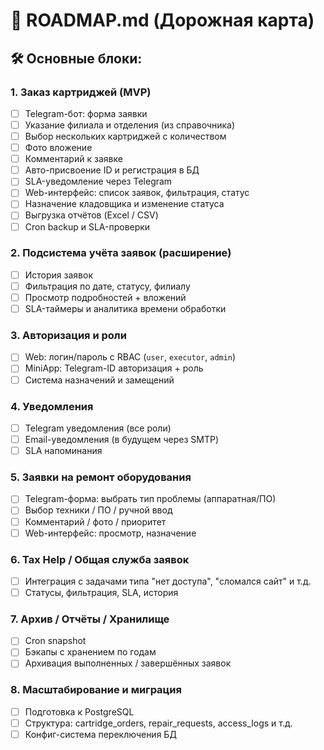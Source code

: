 # 📌 ROADMAP.md (Дорожная карта)

## 🛠️ Основные блоки:

### 1. Заказ картриджей (MVP)
- [ ] Telegram-бот: форма заявки
- [ ] Указание филиала и отделения (из справочника)
- [ ] Выбор нескольких картриджей с количеством
- [ ] Фото вложение
- [ ] Комментарий к заявке
- [ ] Авто-присвоение ID и регистрация в БД
- [ ] SLA-уведомление через Telegram
- [ ] Web-интерфейс: список заявок, фильтрация, статус
- [ ] Назначение кладовщика и изменение статуса
- [ ] Выгрузка отчётов (Excel / CSV)
- [ ] Cron backup и SLA-проверки

### 2. Подсистема учёта заявок (расширение)
- [ ] История заявок
- [ ] Фильтрация по дате, статусу, филиалу
- [ ] Просмотр подробностей + вложений
- [ ] SLA-таймеры и аналитика времени обработки

### 3. Авторизация и роли
- [ ] Web: логин/пароль с RBAC (`user`, `executor`, `admin`)
- [ ] MiniApp: Telegram-ID авторизация + роль
- [ ] Система назначений и замещений

### 4. Уведомления
- [ ] Telegram уведомления (все роли)
- [ ] Email-уведомления (в будущем через SMTP)
- [ ] SLA напоминания

### 5. Заявки на ремонт оборудования
- [ ] Telegram-форма: выбрать тип проблемы (аппаратная/ПО)
- [ ] Выбор техники / ПО / ручной ввод
- [ ] Комментарий / фото / приоритет
- [ ] Web-интерфейс: просмотр, назначение

### 6. Tax Help / Общая служба заявок
- [ ] Интеграция с задачами типа "нет доступа", "сломался сайт" и т.д.
- [ ] Статусы, фильтрация, SLA, история

### 7. Архив / Отчёты / Хранилище
- [ ] Cron snapshot
- [ ] Бэкапы с хранением по годам
- [ ] Архивация выполненных / завершённых заявок

### 8. Масштабирование и миграция
- [ ] Подготовка к PostgreSQL
- [ ] Структура: cartridge_orders, repair_requests, access_logs и т.д.
- [ ] Конфиг-система переключения БД
